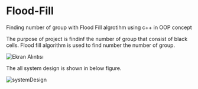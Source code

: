 # Flood-Fill
Finding number of group with Flood Fill algrotihm using c++ in OOP concept


The purpose of project is findinf the number of group that consist of black cells. Flood fill algorithm is used to find number the number of 
group.


![Ekran Alıntısı](https://user-images.githubusercontent.com/47758157/64341810-d50d5700-cff1-11e9-9eb5-360bb67508ab.PNG)


The all system design is shown in below figure.


![systemDesign](https://user-images.githubusercontent.com/47758157/64342222-b78cbd00-cff2-11e9-8d38-109bb58b261a.PNG)

